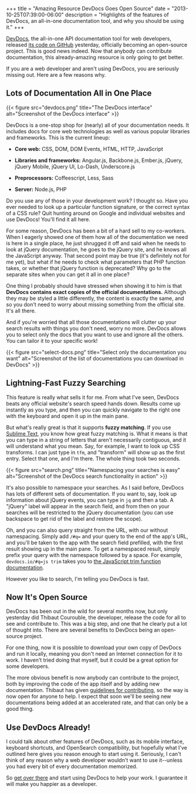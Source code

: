 +++
title = "Amazing Resource DevDocs Goes Open Source"
date = "2013-10-25T07:39:00-06:00"
description = "Highlights of the features of DevDocs, an all-in-one documentation tool, and why you should be using it."
+++

[DevDocs](http://devdocs.io), the all-in-one API documentation tool for web
developers, released [its code on GitHub](https://github.com/Thibaut/devdocs) yesterday, officially becoming an
open-source project. This is good news indeed. Now that anybody can contribute
documentation, this already-amazing resource is only going to get better.

If you are a web developer and aren't using DevDocs, you are seriously missing
out. Here are a few reasons why.

<!--more-->

## Lots of Documentation All in One Place

{{< figure src="devdocs.png" title="The DevDocs interface" alt="Screenshot of the DevDocs interface" >}}

DevDocs is a one-stop shop for (nearly) all of your documentation needs. It
includes docs for core web technologies as well as various popular libraries and
frameworks. This is the current lineup:

* **Core web:** CSS, DOM, DOM Events, HTML, HTTP, JavaScript

* **Libraries and frameworks:** Angular.js, Backbone.js, Ember.js, jQuery,
jQuery Mobile, jQuery UI, Lo-Dash, Underscore.js

* **Preprocessors:** Coffeescript, Less, Sass

* **Server:** Node.js, PHP

Do you use any of those in your development work? I thought so. Have you ever
needed to look up a particular function signature, or the correct syntax of a
CSS rule? Quit hunting around on Google and individual websites and use DevDocs!
You'll find it all here.

For some reason, DevDocs has been a bit of a hard sell to my co-workers. When I
eagerly showed one of them how all of the documentation we need is here in a
single place, he just shrugged it off and said when he needs to look at jQuery
documentation, he goes to the jQuery site, and he knows all the JavaScript
anyway. That second point may be true (it's definitely not for me yet), but
what if he needs to check what parameters that PHP function takes, or whether
that jQuery function is deprecated? Why go to the separate sites when you can
get it all in one place?

One thing I probably should have stressed when showing it to him is that
**DevDocs contains exact copies of the official documentations.** Although they
may be styled a little differently, the content is exactly the same, and so you
don't need to worry about missing something from the official site. It's all
there.


And if you're worried that all those documentations will clutter up your search
results with things you don't need, worry no more. DevDocs allows you to select
only the docs that you want to use and ignore all the others. You can tailor it
to your specific work!

{{< figure src="select-docs.png" title="Select only the documentation you want" alt="Screenshot of the list of documentations you can download in DevDocs" >}}

## Lightning-Fast Fuzzy Searching

This feature is really what sells it for me. From what I've seen, DevDocs beats
any official website's search speed hands down. Results come up instantly as you
type, and then you can quickly navigate to the right one with the keyboard and
open it up in the main pane.

But what's really great is that it supports **fuzzy matching**. If you use
[Sublime Text](http://www.sublimetext.com/), you know how great fuzzy matching is. What it means is that
you can type in a string of letters that aren't necessarily contiguous, and it
will understand what you mean. Say, for example, I want to look up CSS
transforms. I can just type in `tfm`, and "transform" will show up as the first
entry. Select that one, and I'm there. The whole thing took two seconds.

{{< figure src="search.png" title="Namespacing your searches is easy" alt="Screenshot of the DevDocs search functionality in action" >}}

It's also possible to namespace your searches. As I said before, DevDocs has
  lots of different sets of documentation. If you want to, say, look up information
about jQuery events, you can type in `jq` and then a tab. A "jQuery" label will
appear in the search field, and from then on your searches will be restricted to
the jQuery documentation (you can use backspace to get rid of the label and
restore the scope).

Oh, and you can also query straight from the URL, with our without namespacing.
Simply add `/#q=` and your query to the end of the app's URL, and you'll be
taken to the app with the search field prefilled, with the first result showing
up in the main pane. To get a namespaced result, simply prefix your query with
the namespace followed by a space. For example, `devdocs.io/#q=js trim` takes
you to [the JavaScript trim function documentation](http://devdocs.io/#q=js%20trim).

However you like to search, I'm telling you DevDocs is fast.

## Now It's Open Source

DevDocs has been out in the wild for several months now, but only yesterday did
Thibaut Courouble, the developer, release the code for all to see and contribute
to. This was a big step, and one that he clearly put a lot of thought into.
There are several benefits to DevDocs being an open-source project.

For one thing, now it is possible to download your own copy of DevDocs and run
it locally, meaning you don't need an Internet connection for it to work. I
haven't tried doing that myself, but it could be a great option for some
developers.

The more obvious benefit is now anybody can contribute to the project, both by
improving the code of the app itself and by adding new documentation. Thibaut
has given [guidelines for contributing](https://github.com/Thibaut/devdocs/blob/master/CONTRIBUTING.md), so the way is now open for anyone
to help. I expect that soon we'll be seeing new documentations being added at an
accelerated rate, and that can only be a good thing.

## Use DevDocs Already!

I could talk about other features of DevDocs, such as its mobile interface,
keyboard shortcuts, and OpenSearch compatibility, but hopefully what I've
outlined here gives you reason enough to start using it. Seriously, I can't
think of any reason why a web developer wouldn't want to use it--unless you had
every bit of every documentation memorized.

So [get over there](http://devdocs.io) and start using DevDocs to help your work.
I guarantee it will make you happier as a developer.
